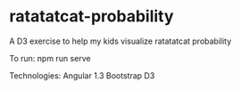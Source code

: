 # ratatatcat-probability
A D3 exercise to help my kids visualize ratatatcat probability

To run: npm run serve

Technologies:
Angular 1.3
Bootstrap
D3
